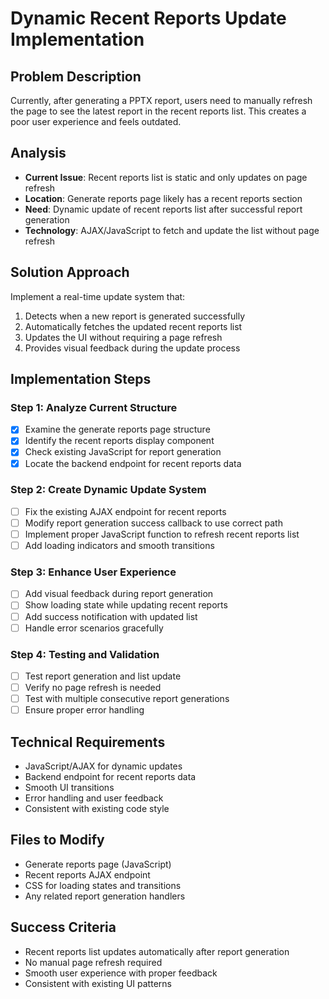 # Dynamic Recent Reports Update Implementation

## Problem Description
Currently, after generating a PPTX report, users need to manually refresh the page to see the latest report in the recent reports list. This creates a poor user experience and feels outdated.

## Analysis
- **Current Issue**: Recent reports list is static and only updates on page refresh
- **Location**: Generate reports page likely has a recent reports section
- **Need**: Dynamic update of recent reports list after successful report generation
- **Technology**: AJAX/JavaScript to fetch and update the list without page refresh

## Solution Approach
Implement a real-time update system that:
1. Detects when a new report is generated successfully
2. Automatically fetches the updated recent reports list
3. Updates the UI without requiring a page refresh
4. Provides visual feedback during the update process

## Implementation Steps

### Step 1: Analyze Current Structure
- [x] Examine the generate reports page structure
- [x] Identify the recent reports display component
- [x] Check existing JavaScript for report generation
- [x] Locate the backend endpoint for recent reports data

### Step 2: Create Dynamic Update System
- [ ] Fix the existing AJAX endpoint for recent reports
- [ ] Modify report generation success callback to use correct path
- [ ] Implement proper JavaScript function to refresh recent reports list
- [ ] Add loading indicators and smooth transitions

### Step 3: Enhance User Experience
- [ ] Add visual feedback during report generation
- [ ] Show loading state while updating recent reports
- [ ] Add success notification with updated list
- [ ] Handle error scenarios gracefully

### Step 4: Testing and Validation
- [ ] Test report generation and list update
- [ ] Verify no page refresh is needed
- [ ] Test with multiple consecutive report generations
- [ ] Ensure proper error handling

## Technical Requirements
- JavaScript/AJAX for dynamic updates
- Backend endpoint for recent reports data
- Smooth UI transitions
- Error handling and user feedback
- Consistent with existing code style

## Files to Modify
- Generate reports page (JavaScript)
- Recent reports AJAX endpoint
- CSS for loading states and transitions
- Any related report generation handlers

## Success Criteria
- Recent reports list updates automatically after report generation
- No manual page refresh required
- Smooth user experience with proper feedback
- Consistent with existing UI patterns
